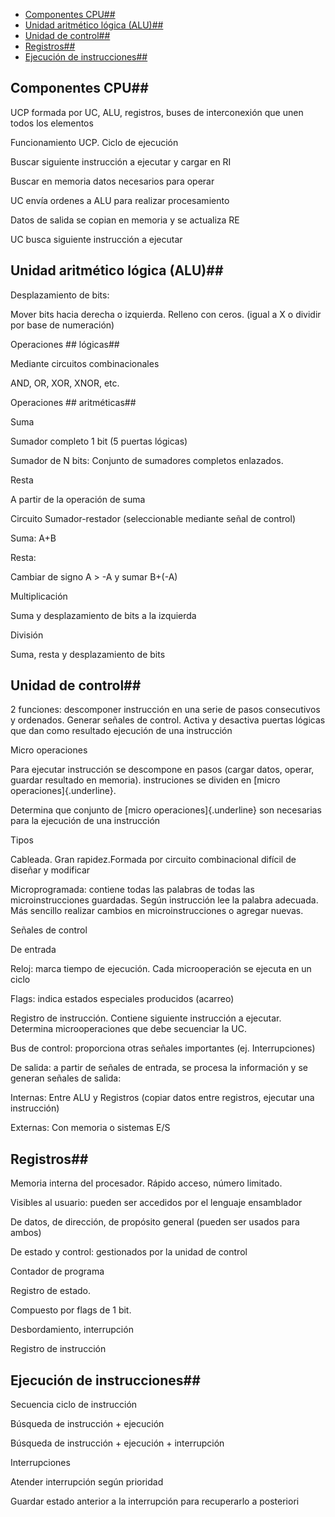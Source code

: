 - [Componentes CPU##](#componentes-cpu)
- [Unidad aritmético lógica (ALU)##](#unidad-aritm%C3%A9tico-l%C3%B3gica-alu)
- [Unidad de control##](#unidad-de-control)
- [Registros##](#registros)
- [Ejecución de instrucciones##](#ejecuci%C3%B3n-de-instrucciones)

## Componentes CPU## 

UCP formada por UC, ALU, registros, buses de interconexión que unen
todos los elementos

Funcionamiento UCP. Ciclo de ejecución

Buscar siguiente instrucción a ejecutar y cargar en RI

Buscar en memoria datos necesarios para operar

UC envía ordenes a ALU para realizar procesamiento

Datos de salida se copian en memoria y se actualiza RE

UC busca siguiente instrucción a ejecutar

## Unidad aritmético lógica (ALU)## 

Desplazamiento de bits:

Mover bits hacia derecha o izquierda. Relleno con ceros. (igual a X o
dividir por base de numeración)

Operaciones ## lógicas## 

Mediante circuitos combinacionales

AND, OR, XOR, XNOR, etc.

Operaciones ## aritméticas## 

Suma

Sumador completo 1 bit (5 puertas lógicas)

Sumador de N bits: Conjunto de sumadores completos enlazados.

Resta

A partir de la operación de suma

Circuito Sumador-restador (seleccionable mediante señal de control)

Suma: A+B

Resta:

Cambiar de signo A \> -A y sumar B+(-A)

Multiplicación

Suma y desplazamiento de bits a la izquierda

División

Suma, resta y desplazamiento de bits

## Unidad de control## 

2 funciones: descomponer instrucción en una serie de pasos consecutivos
y ordenados. Generar señales de control. Activa y desactiva puertas
lógicas que dan como resultado ejecución de una instrucción

Micro operaciones

Para ejecutar instrucción se descompone en pasos (cargar datos, operar,
guardar resultado en memoria). instruciones se dividen en [micro
operaciones]{.underline}.

Determina que conjunto de [micro operaciones]{.underline} son necesarias
para la ejecución de una instrucción

Tipos

Cableada. Gran rapidez.Formada por circuito combinacional difícil de
diseñar y modificar

Microprogramada: contiene todas las palabras de todas las
microinstrucciones guardadas. Según instrucción lee la palabra adecuada.
Más sencillo realizar cambios en microinstrucciones o agregar nuevas.

Señales de control

De entrada

Reloj: marca tiempo de ejecución. Cada microoperación se ejecuta en un
ciclo

Flags: indica estados especiales producidos (acarreo)

Registro de instrucción. Contiene siguiente instrucción a ejecutar.
Determina microoperaciones que debe secuenciar la UC.

Bus de control: proporciona otras señales importantes (ej.
Interrupciones)

De salida: a partir de señales de entrada, se procesa la información y
se generan señales de salida:

Internas: Entre ALU y Registros (copiar datos entre registros, ejecutar
una instrucción)

Externas: Con memoria o sistemas E/S

## Registros## 

Memoria interna del procesador. Rápido acceso, número limitado.

Visibles al usuario: pueden ser accedidos por el lenguaje ensamblador

De datos, de dirección, de propósito general (pueden ser usados para
ambos)

De estado y control: gestionados por la unidad de control

Contador de programa

Registro de estado.

Compuesto por flags de 1 bit.

Desbordamiento, interrupción

Registro de instrucción

## Ejecución de instrucciones## 

Secuencia ciclo de instrucción

Búsqueda de instrucción + ejecución

Búsqueda de instrucción + ejecución + interrupción

Interrupciones

Atender interrupción según prioridad

Guardar estado anterior a la interrupción para recuperarlo a posteriori
